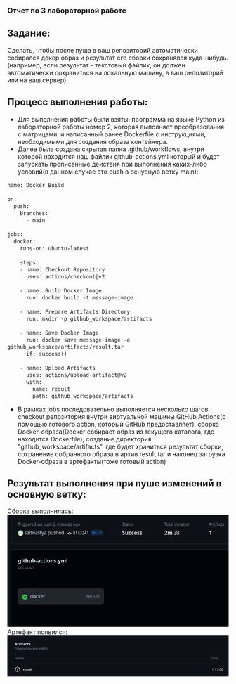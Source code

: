 ### Отчет по 3 лабораторной работе

## Задание:
Сделать, чтобы после пуша в ваш репозиторий автоматически собирался докер образ и результат его сборки сохранялся куда-нибудь. (например, если результат - текстовый файлик, он должен автоматически сохраниться на локальную машину, в ваш репозиторий или на ваш сервер).

## Процесс выполнения работы:

* Для выполнения работы были взяты: программа на языке Python из лабораторной работы номер 2, которая выполняет преобразования с матрицами, и написанный ранее Dockerfile с инструкциями, необходимыми для создания образа контейнера.
* Далее была создана скрытая папка .github/workflows, внутри которой находится наш файлик github-actions.yml который и будет запускать прописанные действия при выполнения каких-либо условий(в данном случае это push в оснувную ветку main):
```
name: Docker Build

on:
  push:
    branches:
      - main

jobs:
  docker:
    runs-on: ubuntu-latest

    steps:
    - name: Checkout Repository
      uses: actions/checkout@v2

    - name: Build Docker Image
      run: docker build -t message-image .

    - name: Prepare Artifacts Directory
      run: mkdir -p github_workspace/artifacts

    - name: Save Docker Image
      run: docker save message-image -o github_workspace/artifacts/result.tar
      if: success()

    - name: Upload Artifacts
      uses: actions/upload-artifact@v2
      with:
        name: result
        path: github_workspace/artifacts
```
* В рамках jobs последовательно выполняется несколько шагов: checkout репозитория внутри виртуальной машины GitHub Actions(с помощью готового action, который GitHub предоставляет), сборка Docker-образа(Docker собирает образ из текущего каталога, где находится Dockerfile), создание директория "github_workspace/artifacts", где будет храниться результат сборки, сохранение собранного образа в архив result.tar и наконец загрузка Docker-образа в артефакты(тоже готовый action)

## Результат выполнения при пуше изменений в основную ветку:
Сборка выполнилась:
![alt text](https://github.com/sadnastya/clouds_3_itmo/blob/main/images/actions_output.png)
Артефакт появился:
![alt text](https://github.com/sadnastya/clouds_3_itmo/blob/main/images/artifact.png)
